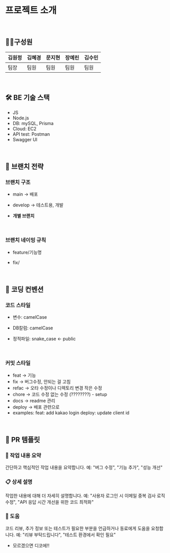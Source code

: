# 프로젝트 소개
<br>

## 👩‍💻구성원
| 김원정 | 김혜경 | 문지현 | 장예린 | 김수민 |
| --- | --- | --- | --- | --- |
| 팀장 | 팀원 | 팀원 | 팀원 | 팀원 |
<br>

## 🛠 BE 기술 스택
- JS
- Node.js
- DB: mySQL, Prisma
- Cloud: EC2
- API test: Postman
- Swagger UI
<br>

## 🌳 브랜치 전략

### 브랜치 구조

- main → 배포

- develop → 테스트용, 개발 

- **개별 브랜치**
<br>

### 브랜치 네이밍 규칙

- feature/기능명

- fix/
<br>

## 📐 코딩 컨벤션

### **코드 스타일**

- 변수: camelCase

- DB칼럼: camelCase

- 정적파일: snake_case ← public
<br>

### 커밋 스타일

- feat → 기능
- fix → 버그수정, 안되는 걸 고침
- refac → 오타 수정이나 디렉토리 변경 작은 수정
- chore → 코드 수정 없는 수정 (????????) - setup
- docs → readme 관리
- deploy → 배포 관련으로
- examples:
  feat: add kakao login
  deploy: update client id
<br>

## 📝 PR 템플릿
### 📝 작업 내용 요약
간단하고 핵심적인 작업 내용을 요약합니다. 예: "버그 수정", "기능 추가", "성능 개선"


### 📋 상세 설명
작업한 내용에 대해 더 자세히 설명합니다. 예: "사용자 로그인 시 이메일 중복 검사 로직 수정", "API 응답 시간 개선을 위한 코드 최적화"


### 🙋 도움
코드 리뷰, 추가 정보 또는 테스트가 필요한 부분을 언급하거나 동료에게 도움을 요청합니다. 예: "리뷰 부탁드립니다", "테스트 환경에서 확인 필요"
- 모르겠으면 디코에!!


